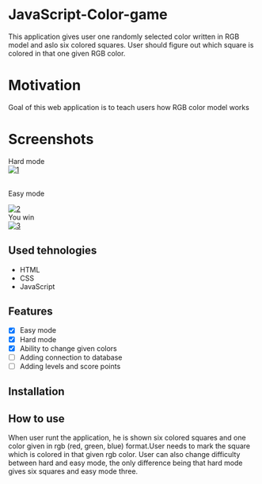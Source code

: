 # JavaScript-Color-game
<p>
This application gives user one randomly selected color written in RGB model and aslo six colored
squares. User should figure out which square is colored in that one given RGB color.</p>

# Motivation

<p>
Goal of this web application is to teach users how
RGB color model works</p>

# Screenshots
Hard mode
<br>
<a href="https://ibb.co/PM5VS5P%22%3E"><img src="https://i.ibb.co/C6nSrnY/1.png" alt="1" border="0"></a>

<br>
Easy mode<br>

<a href="https://ibb.co/Ld9JxvY%22%3E"><img src="https://i.ibb.co/23csv5W/2.png" alt="2" border="0"></a><br>
You win<br>
<a href="https://ibb.co/W2r4pcQ%22%3E"><img src="https://i.ibb.co/kSLs6hp/3.png" alt="3" border="0"></a>

## Used tehnologies


<ul>
  <li>HTML</li>
  <li>CSS</li>
  <li>JavaScript</li>
</ul>

## Features

- [x] Easy mode
- [x] Hard mode
- [x] Ability to change given colors
- [ ] Adding connection to database
- [ ] Adding levels and score points

## Installation

## How to use
<p>When user runt the application, he is shown six colored squares and one color given in rgb (red, green, blue) format.User needs to mark the square which is colored in that given rgb color. User can also change difficulty between hard and easy mode, the only difference being that hard mode gives six squares and easy mode three.</p>
